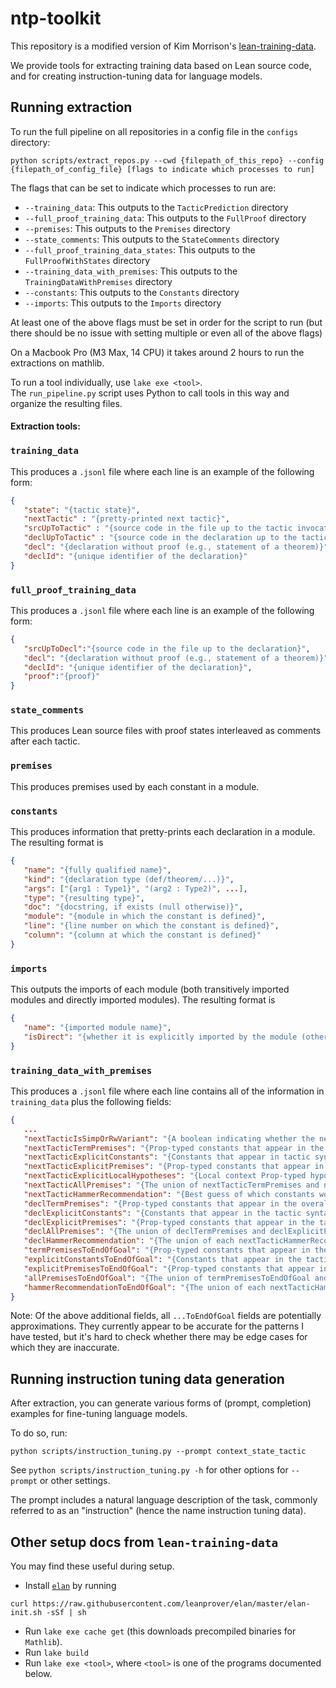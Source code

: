# ntp-toolkit

This repository is a modified version of Kim Morrison's [lean-training-data](https://github.com/semorrison/lean-training-data).


We provide tools for extracting training data based on Lean source code, and for creating instruction-tuning data for language models.


## Running extraction
To run the full pipeline on all repositories in a config file in the `configs` directory:
```
python scripts/extract_repos.py --cwd {filepath_of_this_repo} --config {filepath_of_config_file} [flags to indicate which processes to run]
```

The flags that can be set to indicate which processes to run are:
- `--training_data`: This outputs to the `TacticPrediction` directory
- `--full_proof_training_data`: This outputs to the `FullProof` directory
- `--premises`: This outputs to the `Premises` directory
- `--state_comments`: This outputs to the `StateComments` directory
- `--full_proof_training_data_states`: This outputs to the `FullProofWithStates` directory
- `--training_data_with_premises`: This outputs to the `TrainingDataWithPremises` directory
- `--constants`: This outputs to the `Constants` directory
- `--imports`: This outputs to the `Imports` directory

At least one of the above flags must be set in order for the script to run (but there should be no issue with setting multiple or even all of the above flags)

On a Macbook Pro (M3 Max, 14 CPU) it takes around 2 hours to run the extractions on mathlib.


To run a tool individually, use `lake exe <tool>`. \
The `run_pipeline.py` script uses Python to call tools in this way and organize the resulting files.



#### Extraction tools:
### `training_data`

This produces a `.jsonl` file where each line is an example of the following form:
```json
{
   "state": "{tactic state}",
   "nextTactic" : "{pretty-printed next tactic}",
   "srcUpToTactic" : "{source code in the file up to the tactic invocation}",
   "declUpToTactic" : "{source code in the declaration up to the tactic invocation}",
   "decl": "{declaration without proof (e.g., statement of a theorem)}",
   "declId": "{unique identifier of the declaration}"
}
```

### `full_proof_training_data`

This produces a `.jsonl` file where each line is an example of the following form:
```json
{
   "srcUpToDecl":"{source code in the file up to the declaration}",
   "decl": "{declaration without proof (e.g., statement of a theorem)}",
   "declId": "{unique identifier of the declaration}",
   "proof":"{proof}"
}
```

### `state_comments`

This produces Lean source files with proof states interleaved as comments after each tactic.

### `premises`

This produces premises used by each constant in a module.

### `constants`

This produces information that pretty-prints each declaration in a module. The resulting format is
```json
{
   "name": "{fully qualified name}",
   "kind": "{declaration type (def/theorem/...)}",
   "args": ["{arg1 : Type1}", "(arg2 : Type2)", ...],
   "type": "{resulting type}",
   "doc": "{docstring, if exists (null otherwise)}",
   "module": "{module in which the constant is defined}",
   "line": "{line number on which the constant is defined}",
   "column": "{column at which the constant is defined}"
}
```

### `imports`
This outputs the imports of each module (both transitively imported modules and directly imported modules). The resulting format is
```json
{
   "name": "{imported module name}",
   "isDirect": "{whether it is explicitly imported by the module (otherwise it is transitively imported)}"
}
```

### `training_data_with_premises`

This produces a `.jsonl` file where each line contains all of the information in `training_data` plus the following fields:
```json
{
   ...
   "nextTacticIsSimpOrRwVariant": "{A boolean indicating whether the next tactic is one of several `simp` or `rw` variants}",
   "nextTacticTermPremises": "{Prop-typed constants that appear in the proof term generated by the tactic}",
   "nextTacticExplicitConstants": "{Constants that appear in tactic syntax}",
   "nextTacticExplicitPremises": "{Prop-typed constants that appear in tactic syntax}",
   "nextTacticExplicitLocalHypotheses": "{Local context Prop-typed hypotheses that appear in tactic syntax}",
   "nextTacticAllPremises": "{The union of nextTacticTermPremises and nextTacticExplicitPremises}",
   "nextTacticHammerRecommendation": "{Best guess of which constants would help a hammer based on the constants that appear in the next tactic}",
   "declTermPremises": "{Prop-typed constants that appear in the overall declaration's proof term}",
   "declExplicitConstants": "{Constants that appear in the tactic syntax for any tactic used to create the overall declaration's proof}",
   "declExplicitPremises": "{Prop-typed constants that appear in the tactic syntax for any tactic used to create the overall declaration's proof}",
   "declAllPremises": "{The union of declTermPremises and declExplicitPremises}",
   "declHammerRecommendation": "{The union of each nextTacticHammerRecommendation for every tactic used to create the overall declaration's proof}",
   "termPremisesToEndOfGoal": "{Prop-typed constants that appear in the sum of all proof terms used to close the current goal}",
   "explicitConstantsToEndOfGoal": "{Constants that appear in the tactic syntax for any tactic used to close the current goal}",
   "explicitPremisesToEndOfGoal": "{Prop-typed constants that appear in the tactic syntax for any tactic used to close the current goal}",
   "allPremisesToEndOfGoal": "{The union of termPremisesToEndOfGoal and explicitPremisesToEndOfGoal}",
   "hammerRecommendationToEndOfGoal": "{The union of each nextTacticHammerRecommendation for every tactic used to close the current goal}"
}
```

Note: Of the above additional fields, all `...ToEndOfGoal` fields are potentially approximations. They currently appear to be accurate for the patterns I have tested, but it's hard to check whether there may be edge cases for which they are inaccurate.

## Running instruction tuning data generation
After extraction, you can generate various forms of (prompt, completion) examples for fine-tuning language models.

To do so, run:
```
python scripts/instruction_tuning.py --prompt context_state_tactic
```
See `python scripts/instruction_tuning.py -h` for other options for `--prompt` or other settings.

The prompt includes a natural language description of the task, commonly referred to as an "instruction" (hence the name instruction tuning data).


## Other setup docs from `lean-training-data`

You may find these useful during setup.

* Install [`elan`](https://github.com/leanprover/elan) by running

```shell
curl https://raw.githubusercontent.com/leanprover/elan/master/elan-init.sh -sSf | sh
```
* Run `lake exe cache get` (this downloads precompiled binaries for `Mathlib`).
* Run `lake build`
* Run `lake exe <tool>`, where `<tool>` is one of the programs documented below.

